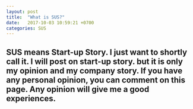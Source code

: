 ```yaml
---
layout: post
title:  "What is SUS?"
date:   2017-10-03 10:59:21 +0700
categories: SUS
---
```

## SUS means Start-up Story. I just want to shortly call it. I will post on start-up story. but it is only my opinion and my company story. If you have any personal opinion, you can comment on this page. Any opinion will give me a good experiences.
